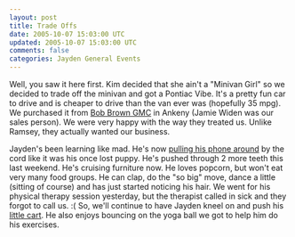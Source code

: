 ```yaml
---           
layout: post
title: Trade Offs
date: 2005-10-07 15:03:00 UTC
updated: 2005-10-07 15:03:00 UTC
comments: false
categories: Jayden General Events
---
```

Well, you saw it here first. Kim decided that she ain't a "Minivan Girl" so we decided to trade off the minivan and got a Pontiac Vibe. It's a pretty fun car to drive and is cheaper to drive than the van ever was (hopefully 35 mpg). We purchased it from [Bob Brown GMC](http://www.bobbrownisuzu.com/) in Ankeny (Jamie Widen was our sales person). We were very happy with the way they treated us. Unlike Ramsey, they actually wanted our business.

Jayden's been learning like mad. He's now [pulling his phone around](https://photos.app.goo.gl/QghJMmY94PXdv7To9) by the cord like it was his once lost puppy. He's pushed through 2 more teeth this last weekend. He's cruising furniture now. He loves popcorn, but won't eat very many food groups. He can clap, do the "so big" move, dance a little (sitting of course) and has just started noticing his hair. We went for his physical therapy session yesterday, but the therapist called in sick and they forgot to call us. :( So, we'll continue to have Jayden kneel on and push his [little cart](http://www.kevinminnis.com/gallery/image/jayden/year1_1/IMG_1630.jpg). He also enjoys bouncing on the yoga ball we got to help him do his exercises.

